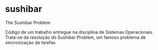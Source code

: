 # sushibar
The Sushibar Problem

Código de um trabalho entregue na disciplina de Sistemas Operacionais.
Trata-se da resolução do Sushibar Problem, um famoso problema de sincronização de tarefas.
